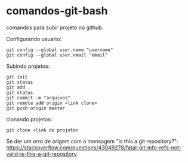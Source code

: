 # comandos-git-bash
comandos para subir projeto no github.

Configurando usuario:

	git config --global user.name "username"
	git config --global user.email "email"


Subindo projetos:

	git init
	git status
	git add .
	git status
	git commit -m "arquivos"
	git remote add origin <link clone>
	git push origin master
	

clonando projetos:

	git clone <link do projeto>

Se der um erro de origem com a mensagem "is this a git repository?":
	https://stackoverflow.com/questions/43049278/fatal-git-info-refs-not-valid-is-this-a-git-repository
